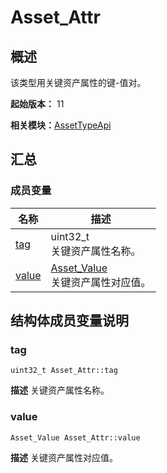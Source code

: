 # Asset_Attr


## 概述

该类型用关键资产属性的键-值对。

**起始版本：** 11

**相关模块：**[AssetTypeApi](_asset_type_api.md)


## 汇总


### 成员变量

| 名称 | 描述 | 
| -------- | -------- |
| [tag](#tag) | uint32_t<br/>关键资产属性名称。  | 
| [value](#value) | [Asset_Value](union_asset___value.md)<br/>关键资产属性对应值。  | 


## 结构体成员变量说明


### tag

```
uint32_t Asset_Attr::tag
```
**描述**
关键资产属性名称。


### value

```
Asset_Value Asset_Attr::value
```
**描述**
关键资产属性对应值。
